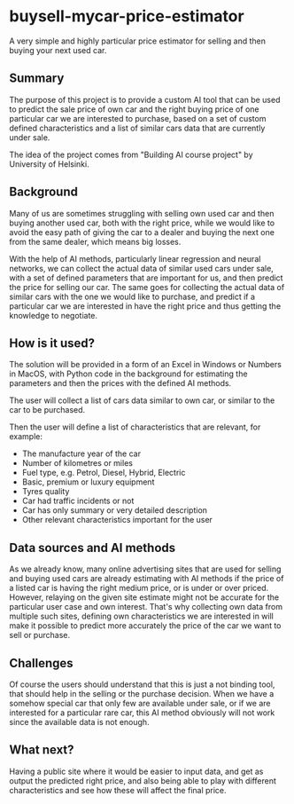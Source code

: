 <!-- This is the markdown template for the final project of the Building AI course, 
created by Reaktor Innovations and University of Helsinki. 
Copy the template, paste it to your GitHub README and edit! -->

# buysell-mycar-price-estimator
A very simple and highly particular price estimator for selling and then buying your next used car.

## Summary

The purpose of this project is to provide a custom AI tool that can be used to predict the sale price of own car and the right buying price of one particular car we are interested to purchase, based on a set of custom defined characteristics and a list of similar cars data that are currently under sale.

The idea of the project comes from "Building AI course project" by University of Helsinki.

## Background

Many of us are sometimes struggling with selling own used car and then buying another used car, both with the right price, while we would like to avoid the easy path of giving the car to a dealer and buying the next one from the same dealer, which means big losses.

With the help of AI methods, particularly linear regression and neural networks, we can collect the actual data of similar used cars under sale, with a set of defined parameters that are important for us, and then predict the price for selling our car. The same goes for collecting the actual data of similar cars with the one we would like to purchase, and predict if a particular car we are interested in have the right price and thus getting the knowledge to negotiate.

## How is it used?

The solution will be provided in a form of an Excel in Windows or Numbers in MacOS, with Python code in the background for estimating the parameters and then the prices with the defined AI methods.

The user will collect a list of cars data similar to own car, or similar to the car to be purchased.

Then the user will define a list of characteristics that are relevant, for example:

- The manufacture year of the car
- Number of kilometres or miles
- Fuel type, e.g. Petrol, Diesel, Hybrid, Electric
- Basic, premium or luxury equipment
- Tyres quality
- Car had traffic incidents or not
- Car has only summary or very detailed description
- Other relevant characteristics important for the user

## Data sources and AI methods

As we already know, many online advertising sites that are used for selling and buying used cars are already estimating with AI methods if the price of a listed car is having the right medium price, or is under or over priced. However, relaying on the given site estimate might not be accurate for the particular user case and own interest. That's why collecting own data from multiple such sites, defining own characteristics we are interested in will make it possible to predict more accurately the price of the car we want to sell or purchase.

## Challenges

Of course the users should understand that this is just a not binding tool, that should help in the selling or the purchase decision. When we have a somehow special car that only few are available under sale, or if we are interested for a particular rare car, this AI method obviously will not work since the available data is not enough. 

## What next?

Having a public site where it would be easier to input data, and get as output the predicted right price, and also being able to play with different characteristics and see how these will affect the final price.
